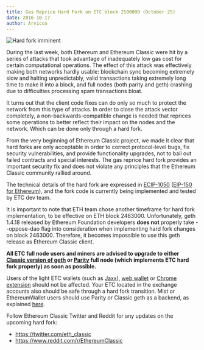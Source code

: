 ```yaml
---
title: Gas Reprice Hard Fork on ETC block 2500000 (October 25)
date: 2016-10-17
author: Arvicco
---
```


![Hard fork imminent](http://media.coindesk.com/uploads/2015/07/Screen-Shot-2015-07-06-at-2.54.56-PM.png)

During the last week, both Ethereum and Ethereum Classic were hit by a series of attacks that took advantage of inadequately low gas cost for certain computational operations. The effect of this attack was effectively making both networks hardly usable: blockchain sync becoming extremely slow and halting unpredictably, valid transactions taking extremely long time to make it into a block, and full nodes (both parity and geth) crashing due to difficulties processing spam transactions bloat.

It turns out that the client code fixes can do only so much to protect the network from this type of attacks. In order to close the attack vector completely, a non-backwards-compatible change is needed that reprices some operations to better reflect their impact on the nodes and the network. Which can be done only through a hard fork.

From the very beginning of Ethereum Classic project, we made it clear that hard forks are only acceptable in order to correct protocol-level bugs, fix security vulnerabilities, and provide functionality upgrades, not to bail out failed contracts and special interests. The gas reprice hard fork provides an important security fix and does not violate any principles that the Ethereum Classic community rallied around.

The technical details of the hard fork are expressed in [ECIP-1050](https://github.com/ethereumproject/ECIPs/issues/17) ([EIP-150 for Ethereum](https://github.com/ethereum/EIPs/issues/150)), and the fork code is currently being implemented and tested by ETC dev team.

It is important to note that ETH team chose another timeframe for hard fork implementation, to be effective on ETH block 2463000. Unfortunately, geth 1.4.18 released by Ethereum Foundation developers **does not** properly take --oppose-dao flag into consideration when implementing hard fork changes on block 2463000. Therefore, it becomes impossible to use this geth release as Ethereum Classic client.

**All ETC full node users and miners are advised to upgrade to either [Classic version of geth](https://github.com/ethereumproject/go-ethereum/releases) or [Parity](https://github.com/ethcore/parity/releases/) full node (which implements ETC hard fork properly) as soon as possible.**

Users of the light ETC wallets (such as [Jaxx](https://jaxx.io/)), [web wallet](http://classicetherwallet.com/) or [Chrome extension](https://chrome.google.com/webstore/detail/classicetherwallet-cx/opggclcfcbfbchcienjdaohghcamjfhf) should not be affected. Your ETC located in the exchange accounts also should be safe through a hard fork transition. Mist or EthereumWallet users should use Parity or Classic geth as a backend, as explained [here](https://www.youtube.com/watch?v=peAnJ3rRn04).

Follow Ethereum Classic Twitter and Reddit for any updates on the upcoming hard fork:

* https://twitter.com/eth_classic
* https://www.reddit.com/r/EthereumClassic
